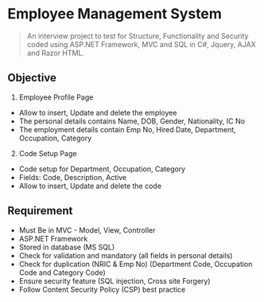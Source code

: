 # Employee Management System

> An interview project to test for Structure, Functionality and Security coded using ASP.NET Framework, MVC and SQL in C#, Jquery, AJAX and Razor HTML.

## Objective
1. Employee Profile Page
- Allow to insert, Update and delete the employee
- The personal details contains  Name, DOB, Gender, Nationality, IC No
- The employment details contain Emp No, Hired Date, Department, Occupation, Category

2. Code Setup Page
- Code setup for Department, Occupation, Category
- Fields: Code, Description, Active
- Allow to insert, Update and delete the code

## Requirement
- Must Be in MVC - Model, View, Controller
- ASP.NET Framework
- Stored in database (MS SQL)
- Check for validation and mandatory (all fields in personal details)
- Check for duplication (NRIC & Emp No) (Department Code, Occupation Code and Category Code)
- Ensure security feature (SQL injection, Cross site Forgery)
- Follow Content Security Policy (CSP) best practice
